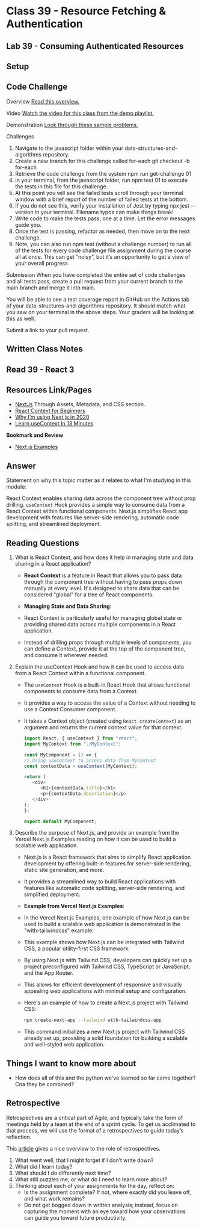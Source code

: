 # Class 39 - Resource Fetching & Authentication

## Lab 39 - Consuming Authenticated Resources

## Setup

## Code Challenge

Overview
[Read this overview.](https://codefellows.github.io/code-301-guide/curriculum/class-01/challenges/)

Video
[Watch the video for this class from the demo playlist.](https://www.youtube.com/playlist?list=PLVngfM2hsbi-L6G8qlWd8RyRbuTamHt3k)

Demonstration
[Look through these sample problems.](https://codefellows.github.io/code-301-guide/curriculum/class-01/challenges/DEMO.html)

Challenges

1. Navigate to the javascript folder within your data-structures-and-algorithms repository.
2. Create a new branch for this challenge called for-each
   git checkout -b for-each
3. Retrieve the code challenge from the system
   npm run get-challenge 01
4. In your terminal, from the javascript folder, run npm test 01 to execute the tests in this file for this challenge.
5. At this point you will see the failed tests scroll through your terminal window with a brief report of the number of failed tests at the bottom.
6. If you do not see this, verify your installation of Jest by typing npx jest --version in your terminal. Filename typos can make things break!
7. Write code to make the tests pass, one at a time. Let the error messages guide you.
8. Once the test is passing, refactor as needed, then move on to the next challenge.
9. Note, you can also run npm test (without a challenge number) to run all of the tests for every code challenge file assignment during the course all at once. This can get “noisy”, but it’s an opportunity to get a view of your overall progress

Submission
When you have completed the entire set of code challenges and all tests pass, create a pull request from your current branch to the main branch and merge it into main.

You will be able to see a test coverage report in GitHub on the Actions tab of your data-structures-and-algorithms repository. It should match what you saw on your terminal in the above steps. Your graders will be looking at this as well.

Submit a link to your pull request.

## Written Class Notes

## Read 39 - React 3

## Resources Link/Pages

- [NextJs](https://nextjs.org/learn-pages-router/basics/create-nextjs-app) Through Assets, Metadata, and CSS section.
- [React Context for Beginners](https://www.freecodecamp.org/news/react-context-for-beginners/)
- [Why I’m using Next.js in 2020](https://www.youtube.com/watch?v=rtgbaKBhdkk)
- [Learn useContext In 13 Minutes](https://www.youtube.com/watch?v=5LrDIWkK_Bc)

**Bookmark and Review**

- [Next.js Examples](https://github.com/vercel/next.js/tree/canary/examples)

## Answer

Statement on why this topic matter as it relates to what I'm studying in this module:

React Context enables sharing data across the component tree without prop drilling. `useContext` Hook provides a simple way to consume data from a React Context within functional components. Next.js simplifies React app development with features like server-side rendering, automatic code splitting, and streamlined deployment.

## Reading Questions

1. What is React Context, and how does it help in managing state and data sharing in a React application?

   - **React Context** is a feature in React that allows you to pass data through the component tree without having to pass props down manually at every level. It's designed to share data that can be considered "global" for a tree of React components.

   - **Managing State and Data Sharing**:
   - React Context is particularly useful for managing global state or providing shared data across multiple components in a React application.
   - Instead of drilling props through multiple levels of components, you can define a Context, provide it at the top of the component tree, and consume it wherever needed.

2. Explain the useContext Hook and how it can be used to access data from a React Context within a functional component.

   - The `useContext` Hook is a built-in React Hook that allows functional components to consume data from a Context.
   - It provides a way to access the value of a Context without needing to use a Context.Consumer component.
   - It takes a Context object (created using `React.createContext`) as an argument and returns the current context value for that context.

      ```javascript
      import React, { useContext } from "react";
      import MyContext from "./MyContext";

      const MyComponent = () => {
      // Using useContext to access data from MyContext
      const contextData = useContext(MyContext);

      return (
         <div>
            <h1>{contextData.title}</h1>
            <p>{contextData.description}</p>
         </div>
      );
      };

      export default MyComponent;
      ```

3. Describe the purpose of Next.js, and provide an example from the Vercel Next.js Examples reading on how it can be used to build a scalable web application.

   - Next.js is a React framework that aims to simplify React application development by offering built-in features for server-side rendering, static site generation, and more.

   - It provides a streamlined way to build React applications with features like automatic code splitting, server-side rendering, and simplified deployment.

   - **Example from Vercel Next.js Examples**:
   - In the Vercel Next.js Examples, one example of how Next.js can be used to build a scalable web application is demonstrated in the "with-tailwindcss" example.
   - This example shows how Next.js can be integrated with Tailwind CSS, a popular utility-first CSS framework.
   - By using Next.js with Tailwind CSS, developers can quickly set up a project preconfigured with Tailwind CSS, TypeScript or JavaScript, and the App Router.
   - This allows for efficient development of responsive and visually appealing web applications with minimal setup and configuration.
   - Here's an example of how to create a Next.js project with Tailwind CSS:
      ```bash
      npx create-next-app --tailwind with-tailwindcss-app
      ```
   - This command initializes a new Next.js project with Tailwind CSS already set up, providing a solid foundation for building a scalable and well-styled web application.

## Things I want to know more about

- How does all of this and the python we've learned so far come together? Cna they be combined?

## Retrospective

Retrospectives are a critical part of Agile, and typically take the form of meetings held by a team at the end of a sprint cycle. To get us acclimated to that process, we will use the format of a retrospectives to guide today’s reflection.

This [article](https://www.benlinders.com/2013/which-questions-do-you-ask-in-retrospectives/) gives a nice overview to the role of retrospectives.

1. What went well, that I might forget if I don’t write down?
2. What did I learn today?
3. What should I do differently next time?
4. What still puzzles me, or what do I need to learn more about?
5. Thinking about each of your assignments for the day, reflect on:
   - Is the assignment complete? If not, where exactly did you leave off, and what work remains?
   - Do not get bogged down in written analysis; instead, focus on capturing the moment with an eye toward how your observations can guide you toward future productivity.

